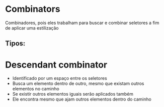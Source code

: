 # Combinators
Combinadores, pois eles trabalham para buscar e combinar seletores a fim de aplicar uma estilização

##  Tipos:

# Descendant combinator

* Identificado por um espaço entre os seletores
* Busca um elemento dentro de outro, mesmo que existam outros elementos no caminho
* Se existir outros elementos iguais serão aplicados também
* Ele encontra mesmo que ajam outros elementos dentro do caminho

